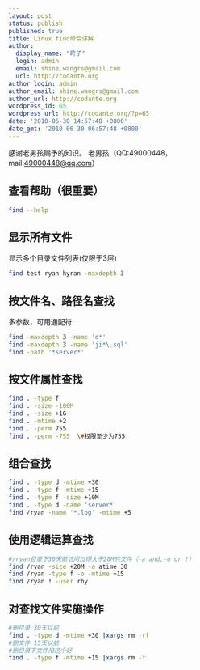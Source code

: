 ```yaml
---
layout: post
status: publish
published: true
title: Linux find命令详解
author:
  display_name: "莳子"
  login: admin
  email: shine.wangrs@gmail.com
  url: http://codante.org
author_login: admin
author_email: shine.wangrs@gmail.com
author_url: http://codante.org
wordpress_id: 65
wordpress_url: http://codante.org/?p=65
date: '2010-06-30 14:57:48 +0800'
date_gmt: '2010-06-30 06:57:48 +0800'
---
```


感谢老男孩赐予的知识。 老男孩（QQ:49000448， mail:49000448@qq.com）

## 查看帮助（很重要）

```bash
find --help
```

## 显示所有文件

显示多个目录文件列表(仅限于3层)

```bash
find test ryan hyran -maxdepth 3
```

## 按文件名、路径名查找

多参数，可用通配符

```bash
find -maxdepth 3 -name 'd*'
find -maxdepth 3 -name 'ji*\.sql'
find -path '*server*'
```

## 按文件属性查找

```bash
find . -type f
find . -size -100M
find . -size +1G
find . -mtime +2
find . -perm 755
find . -perm -755  \#权限至少为755
```

## 组合查找

```bash
find . -type d -mtime +30
find . -type f -mtime +15
find . -type f -size +10M
find . -type d -name 'server*'
find /ryan -name '*.log' -mtime +5
```

## 使用逻辑运算查找

```bash
#/ryan目录下30天前访问过得大于20M的文件（-a and,-o or !）
find /ryan -size +20M -a atime 30
find /ryan -type f -o -mtime +15
find /ryan ! -user rhy
```

## 对查找文件实施操作

```bash
#删目录 30天以前
find . -type d -mtime +30 |xargs rm -rf
#删文件 15天以前
#删目录下文件用这个好
find . -type f -mtime +15 |xargs rm -f
```